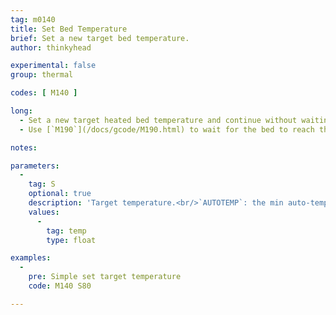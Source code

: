 ```yaml
---
tag: m0140
title: Set Bed Temperature
brief: Set a new target bed temperature.
author: thinkyhead

experimental: false
group: thermal

codes: [ M140 ]

long:
  - Set a new target heated bed temperature and continue without waiting. The firmware will continue to try to reach and hold the temperature in the background.
  - Use [`M190`](/docs/gcode/M190.html) to wait for the bed to reach the target temperature.

notes:

parameters:
  -
    tag: S
    optional: true
    description: 'Target temperature.<br/>`AUTOTEMP`: the min auto-temperature.'
    values:
      -
        tag: temp
        type: float

examples:
  -
    pre: Simple set target temperature
    code: M140 S80

---
```


